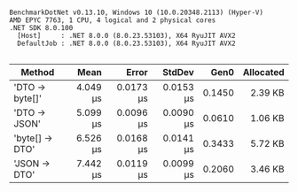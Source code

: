 ```

BenchmarkDotNet v0.13.10, Windows 10 (10.0.20348.2113) (Hyper-V)
AMD EPYC 7763, 1 CPU, 4 logical and 2 physical cores
.NET SDK 8.0.100
  [Host]     : .NET 8.0.0 (8.0.23.53103), X64 RyuJIT AVX2
  DefaultJob : .NET 8.0.0 (8.0.23.53103), X64 RyuJIT AVX2


```
| Method         | Mean     | Error     | StdDev    | Gen0   | Allocated |
|--------------- |---------:|----------:|----------:|-------:|----------:|
| &#39;DTO → byte[]&#39; | 4.049 μs | 0.0173 μs | 0.0153 μs | 0.1450 |   2.39 KB |
| &#39;DTO → JSON&#39;   | 5.099 μs | 0.0096 μs | 0.0090 μs | 0.0610 |   1.06 KB |
| &#39;byte[] → DTO&#39; | 6.526 μs | 0.0168 μs | 0.0141 μs | 0.3433 |   5.72 KB |
| &#39;JSON → DTO&#39;   | 7.442 μs | 0.0119 μs | 0.0099 μs | 0.2060 |   3.46 KB |
